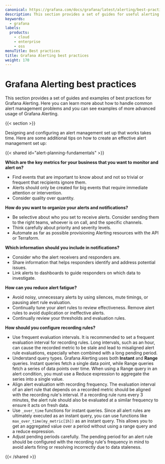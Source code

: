 ```yaml
---
canonical: https://grafana.com/docs/grafana/latest/alerting/best-practices/
description: This section provides a set of guides for useful alerting practices and recommendations
keywords:
  - grafana
labels:
  products:
    - cloud
    - enterprise
    - oss
menuTitle: Best practices
title: Grafana Alerting best practices
weight: 170
---
```


# Grafana Alerting best practices

This section provides a set of guides and examples of best practices for Grafana Alerting. Here you can learn more about how to handle common alert management problems and you can see examples of more advanced usage of Grafana Alerting.

{{< section >}}

Designing and configuring an alert management set up that works takes time. Here are some additional tips on how to create an effective alert management set up:

{{< shared id="alert-planning-fundamentals" >}}

**Which are the key metrics for your business that you want to monitor and alert on?**

- Find events that are important to know about and not so trivial or frequent that recipients ignore them.
- Alerts should only be created for big events that require immediate attention or intervention.
- Consider quality over quantity.

**How do you want to organize your alerts and notifications?**

- Be selective about who you set to receive alerts. Consider sending them to the right teams, whoever is on call, and the specific channels.
- Think carefully about priority and severity levels.
- Automate as far as possible provisioning Alerting resources with the API or Terraform.

**Which information should you include in notifications?**

- Consider who the alert receivers and responders are.
- Share information that helps responders identify and address potential issues.
- Link alerts to dashboards to guide responders on which data to investigate.

**How can you reduce alert fatigue?**

- Avoid noisy, unnecessary alerts by using silences, mute timings, or pausing alert rule evaluation.
- Continually tune your alert rules to review effectiveness. Remove alert rules to avoid duplication or ineffective alerts.
- Continually review your thresholds and evaluation rules.

**How should you configure recording rules?**

- Use frequent evaluation intervals. It is recommended to set a frequent evaluation interval for recording rules. Long intervals, such as an hour, can cause the recorded metric to be stale and lead to misaligned alert rule evaluations, especially when combined with a long pending period.
- Understand query types. Grafana Alerting uses both **Instant** and **Range** queries. Instant queries fetch a single data point, while Range queries fetch a series of data points over time. When using a Range query in an alert condition, you must use a Reduce expression to aggregate the series into a single value.
- Align alert evaluation with recording frequency. The evaluation interval of an alert rule that depends on a recorded metric should be aligned with the recording rule's interval. If a recording rule runs every 3 minutes, the alert rule should also be evaluated at a similar frequency to ensure it acts on fresh data.
- Use `_over_time` functions for instant queries. Since all alert rules are ultimately executed as an instant query, you can use functions like `max_over_time(my_metric[1h])` as an instant query. This allows you to get an aggregated value over a period without using a range query and a reduce expression.
- Adjust pending periods carefully. The pending period for an alert rule should be configured with the recording rule's frequency in mind to avoid alerts firing or resolving incorrectly due to data staleness.

{{< /shared >}}
